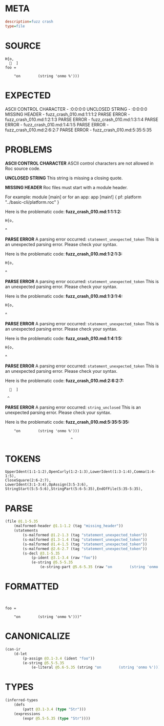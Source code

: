 # META
~~~ini
description=fuzz crash
type=file
~~~
# SOURCE
~~~roc
H{o,
    ]
foo =

    "on        (string 'onmo %')))
~~~
# EXPECTED
ASCII CONTROL CHARACTER - :0:0:0:0
UNCLOSED STRING - :0:0:0:0
MISSING HEADER - fuzz_crash_010.md:1:1:1:2
PARSE ERROR - fuzz_crash_010.md:1:2:1:3
PARSE ERROR - fuzz_crash_010.md:1:3:1:4
PARSE ERROR - fuzz_crash_010.md:1:4:1:5
PARSE ERROR - fuzz_crash_010.md:2:6:2:7
PARSE ERROR - fuzz_crash_010.md:5:35:5:35
# PROBLEMS
**ASCII CONTROL CHARACTER**
ASCII control characters are not allowed in Roc source code.

**UNCLOSED STRING**
This string is missing a closing quote.

**MISSING HEADER**
Roc files must start with a module header.

For example:
        module [main]
or for an app:
        app [main!] { pf: platform "../basic-cli/platform.roc" }

Here is the problematic code:
**fuzz_crash_010.md:1:1:1:2:**
```roc
H{o,
```
^


**PARSE ERROR**
A parsing error occurred: `statement_unexpected_token`
This is an unexpected parsing error. Please check your syntax.

Here is the problematic code:
**fuzz_crash_010.md:1:2:1:3:**
```roc
H{o,
```
 ^


**PARSE ERROR**
A parsing error occurred: `statement_unexpected_token`
This is an unexpected parsing error. Please check your syntax.

Here is the problematic code:
**fuzz_crash_010.md:1:3:1:4:**
```roc
H{o,
```
  ^


**PARSE ERROR**
A parsing error occurred: `statement_unexpected_token`
This is an unexpected parsing error. Please check your syntax.

Here is the problematic code:
**fuzz_crash_010.md:1:4:1:5:**
```roc
H{o,
```
   ^


**PARSE ERROR**
A parsing error occurred: `statement_unexpected_token`
This is an unexpected parsing error. Please check your syntax.

Here is the problematic code:
**fuzz_crash_010.md:2:6:2:7:**
```roc
    ]
```
     ^


**PARSE ERROR**
A parsing error occurred: `string_unclosed`
This is an unexpected parsing error. Please check your syntax.

Here is the problematic code:
**fuzz_crash_010.md:5:35:5:35:**
```roc
    "on        (string 'onmo %')))
```
                                  ^


# TOKENS
~~~zig
UpperIdent(1:1-1:2),OpenCurly(1:2-1:3),LowerIdent(1:3-1:4),Comma(1:4-1:5),
CloseSquare(2:6-2:7),
LowerIdent(3:1-3:4),OpAssign(3:5-3:6),
StringStart(5:5-5:6),StringPart(5:6-5:35),EndOfFile(5:35-5:35),
~~~
# PARSE
~~~clojure
(file @1.1-5.35
	(malformed-header @1.1-1.2 (tag "missing_header"))
	(statements
		(s-malformed @1.2-1.3 (tag "statement_unexpected_token"))
		(s-malformed @1.3-1.4 (tag "statement_unexpected_token"))
		(s-malformed @1.4-1.5 (tag "statement_unexpected_token"))
		(s-malformed @2.6-2.7 (tag "statement_unexpected_token"))
		(s-decl @3.1-5.35
			(p-ident @3.1-3.4 (raw "foo"))
			(e-string @5.5-5.35
				(e-string-part @5.6-5.35 (raw "on        (string 'onmo %')))"))))))
~~~
# FORMATTED
~~~roc


foo = 

	"on        (string 'onmo %')))"
~~~
# CANONICALIZE
~~~clojure
(can-ir
	(d-let
		(p-assign @3.1-3.4 (ident "foo"))
		(e-string @5.5-5.35
			(e-literal @5.6-5.35 (string "on        (string 'onmo %')))")))))
~~~
# TYPES
~~~clojure
(inferred-types
	(defs
		(patt @3.1-3.4 (type "Str")))
	(expressions
		(expr @5.5-5.35 (type "Str"))))
~~~
